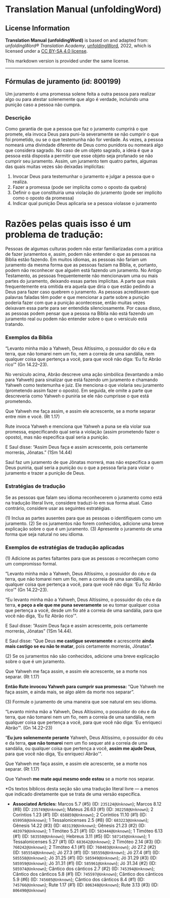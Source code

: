 # Translation Manual (unfoldingWord)

## License Information

**Translation Manual (unfoldingWord)** is based on and adapted from: _unfoldingWord® Translation Academy_, [unfoldingWord](https://unfoldingword.org/utw), 2022, which is licensed under a [CC BY-SA 4.0 license](https://creativecommons.org/licenses/by-sa/4.0/legalcode.en).

This markdown version is provided under the same license.



--------------------------------

## Fórmulas de juramento (id: 800199)

Um juramento é uma promessa solene feita a outra pessoa para realizar algo ou para atestar solenemente que algo é verdade, incluindo uma punição caso a pessoa não cumpra.

### Descrição

Como garantia de que a pessoa que faz o juramento cumprirá o que promete, ela invoca Deus para puni\-la severamente se não cumprir o que foi prometido, ou se o que testemunha não for verdade. Às vezes, a pessoa nomeará uma divindade diferente de Deus como punidora ou nomeará algo que considera sagrado. No caso de um objeto sagrado, a ideia é que a pessoa está disposta a permitir que esse objeto seja profanado se não cumprir seu juramento. Assim, um juramento tem quatro partes, algumas das quais muitas vezes são deixadas implícitas:

1. Invocar Deus para testemunhar o juramento e julgar a pessoa que o realiza.
2. Fazer a promessa (pode ser implícita como o oposto da quebra)
3. Definir o que constituiria uma violação do juramento (pode ser implícito como o oposto da promessa)
4. Indicar qual punição Deus aplicaria se a pessoa violasse o juramento

Razões pelas quais isso é um problema de tradução:
==================================================

Pessoas de algumas culturas podem não estar familiarizadas com a prática de fazer juramentos e, assim, podem não entender o que as pessoas na Bíblia estão fazendo. Em muitos idiomas, as pessoas não fariam um juramento da mesma forma que as pessoas faziam na Bíblia, e, portanto, podem não reconhecer que alguém está fazendo um juramento. No Antigo Testamento, as pessoas frequentemente não mencionavam uma ou mais partes do juramento, deixando essas partes implícitas. A parte que mais frequentemente era omitida era aquela que diria o que estão pedindo a Deus para fazer caso quebrem o juramento. As pessoas acreditavam que palavras faladas têm poder e que mencionar a parte sobre a punição poderia fazer com que a punição acontecesse, então muitas vezes deixavam essa parte para ser entendida silenciosamente. Por causa disso, as pessoas podem pensar que a pessoa na Bíblia não está fazendo um juramento real ou podem não entender sobre o que o versículo está tratando.

### Exemplos da Bíblia

“Levanto minha mão a Yahweh, Deus Altíssimo, o possuidor do céu e da terra, que não tomarei nem um fio, nem a correia de uma sandália, nem qualquer coisa que pertença a você, para que você não diga: ‘Eu fiz Abrão rico’" (Gn 14\.22–23\).

No versículo acima, Abrão descreve uma ação simbólica (levantando a mão para Yahweh) para sinalizar que está fazendo um juramento e chamando Yahweh como testemunha e juiz. Ele menciona o que violaria seu juramento (prometendo assim fazer o oposto). Em seguida, ele omite a parte que descreveria como Yahweh o puniria se ele não cumprisse o que está prometendo.

Que Yahweh me faça assim, e assim ele acrescente, se a morte separar entre mim e você. (Rt 1\.17\)

Rute invoca Yahweh e menciona que Yahweh a puna se ela violar sua promessa, especificando qual seria a violação (assim prometendo fazer o oposto), mas não especifica qual seria a punição.

E Saul disse: “Assim Deus faça e assim acrescente, pois certamente morrerás, Jônatas.” (1Sm 14\.44\)

Saul faz um juramento de que Jônatas morrerá, mas não especifica a quem Deus puniria, qual seria a punição ou o que a pessoa faria para violar o juramento e trazer a punição de Deus.

### Estratégias de tradução

Se as pessoas que falam seu idioma reconhecerem o juramento como está na tradução literal livre, considere traduzi\-lo em sua forma atual. Caso contrário, considere usar as seguintes estratégias.

(1\) Inclua as partes ausentes para que as pessoas o identifiquem como um juramento. (2\) Se os juramentos não forem conhecidos, adicione uma breve explicação sobre o que é um juramento. (3\) Apresente o juramento de uma forma que seja natural no seu idioma.

### Exemplos de estratégias de tradução aplicadas

(1\) Adicione as partes faltantes para que as pessoas o reconheçam como um compromisso formal.

“Levanto minha mão a Yahweh, Deus Altíssimo, o possuidor do céu e da terra, que não tomarei nem um fio, nem a correia de uma sandália, ou qualquer coisa que pertença a você, para que você não diga: ‘Eu fiz Abrão rico’" (Gn 14\.22–23\).

“Eu levanto minha mão a Yahweh, Deus Altíssimo, o possuidor do céu e da terra, **e peço a ele que me puna severamente** se eu tomar qualquer coisa que pertença a você, desde um fio até a correia de uma sandália, para que você não diga, ‘Eu fiz Abrão rico'".

E Saul disse: “Assim Deus faça e assim acrescente, pois certamente morrerás, Jônatas” (1Sm 14\.44\).

E Saul disse: “Que Deus **me castigue severamente** e acrescente **ainda mais castigo se eu não te matar**, pois certamente morrerás, Jônatas”.

(2\) Se os juramentos não são conhecidos, adicione uma breve explicação sobre o que é um juramento.

Que Yahweh me faça assim, e assim ele acrescente, se a morte nos separar. (Rt 1\.17\)

**Então Rute invocou Yahweh para cumprir sua promessa:** “Que Yahweh me faça assim, e ainda mais, se algo além da morte nos separar”.

(3\) Formule o juramento de uma maneira que soe natural em seu idioma.

“Levanto minha mão a Yahweh, Deus Altíssimo, o possuidor do céu e da terra, que não tomarei nem um fio, nem a correia de uma sandália, nem qualquer coisa que pertença a você, para que você não diga: ‘Eu enriqueci Abrão’". (Gn 14\.22–23\)

“**Eu juro solenemente perante** Yahweh, Deus Altíssimo, o possuidor do céu e da terra, **que não tomarei** nem um fio sequer até a correia de uma sandália, ou qualquer coisa que pertença a você, **assim me ajude Deus**, para que você não diga, ‘Eu enriqueci Abrão'".

Que Yahweh me faça assim, e assim ele acrescente, se a morte nos separar. (Rt 1\.17\)

Que Yahweh **me mate aqui mesmo onde estou** se a morte nos separar.

\*Os textos bíblicos desta seção são uma tradução literal livre — a menos que indicado diretamente que se trata de uma versão específica.

* **Associated Articles:** Marcos 5.7 (#5) (ID: `235124@Unknown`); Marcos 8.12 (#8) (ID: `235749@Unknown`); Mateus 26.63 (#1) (ID: `302258@Unknown`); 2 Coríntios 1.23 (#1) (ID: `658859@Unknown`); 2 Coríntios 11.10 (#1) (ID: `659958@Unknown`); 1 Tessalonicenses 2.5 (#8) (ID: `683223@Unknown`); Gênesis 14.22 (#3) (ID: `483139@Unknown`); Gênesis 21.23 (#2) (ID: `483979@Unknown`); 1 Timóteo 5.21 (#1) (ID: `583444@Unknown`); 1 Timóteo 6.13 (#1) (ID: `583550@Unknown`); Hebreus 3.11 (#5) (ID: `587145@Unknown`); 1 Tessalonicenses 5.27 (#1) (ID: `683642@Unknown`); 2 Timóteo 2.14 (#3) (ID: `760242@Unknown`); 2 Timóteo 4.1 (#1) (ID: `760403@Unknown`); Jó 27.2 (#2) (ID: `585554@Unknown`); Jó 27.3 (#1) (ID: `585556@Unknown`); Jó 27.4 (#1) (ID: `585558@Unknown`); Jó 31.25 (#1) (ID: `585949@Unknown`); Jó 31.29 (#3) (ID: `585959@Unknown`); Jó 31.31 (#1) (ID: `585961@Unknown`); Jó 31.34 (#2) (ID: `585974@Unknown`); Cântico dos cânticos 2.7 (#2) (ID: `745394@Unknown`); Cântico dos cânticos 5.8 (#1) (ID: `745597@Unknown`); Cântico dos cânticos 5.9 (#6) (ID: `745605@Unknown`); Cântico dos cânticos 8.4 (#1) (ID: `745766@Unknown`); Rute 1.17 (#1) (ID: `806348@Unknown`); Rute 3.13 (#3) (ID: `806490@Unknown`)

